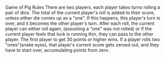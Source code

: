 Game of Pig Rules
There are two players. each player takes turns rolling a pair of dice.
The total of the current player's roll is added to their score, unless either die comes up as a "one".
If this happens, this player's turn is over, and it becomes the other player's turn.
After each roll, the current player can either roll again, (assuming a "one" was not rolled) or if the current player feels that luck is running thin, they can pass to the other player.
The first player to get 30 points or higher wins.
If a player rolls two "ones"(snake eyes), that player's current score gets zeroed out, and they have to start over, accumulating points from zero.
